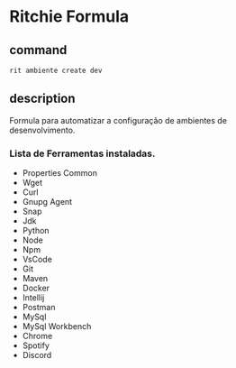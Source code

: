 # Ritchie Formula

## command

```bash
rit ambiente create dev
```

## description

Formula para automatizar a configuração de ambientes de desenvolvimento.

### Lista de Ferramentas instaladas.

+ Properties Common
+ Wget
+ Curl
+ Gnupg Agent
+ Snap
+ Jdk
+ Python
+ Node
+ Npm
+ VsCode
+ Git
+ Maven
+ Docker
+ Intellij
+ Postman
+ MySql
+ MySql Workbench
+ Chrome
+ Spotify
+ Discord